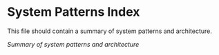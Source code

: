 # System Patterns Index

This file should contain a summary of system patterns and architecture.

*Summary of system patterns and architecture*
